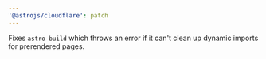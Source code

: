 ```yaml
---
'@astrojs/cloudflare': patch
---
```


Fixes `astro build` which throws an error if it can't clean up dynamic imports for prerendered pages.
